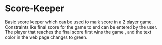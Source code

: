# Score-Keeper
Basic score keeper which can be used to mark score in a 2 player game. 
Constraints like final score for the game to end can be entered by the user.
The player that reaches the final score first wins the game , and the text color in the web page changes to green.
